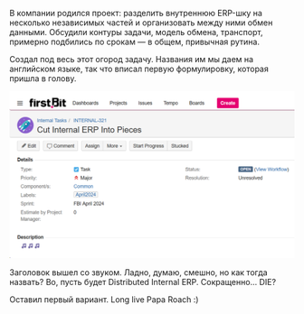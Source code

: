 ﻿В компании родился проект: разделить внутреннюю ERP-шку на несколько независимых частей и организовать между ними обмен данными. Обсудили контуры задачи, модель обмена, транспорт, примерно подбились по срокам — в общем, привычная рутина.

Создал под весь этот огород задачу. Названия им мы даем на английском языке, так что вписал первую формулировку, которая пришла в голову.

![Cut My Life Into Pieces](last-resort.png)

Заголовок вышел со звуком. Ладно, думаю, смешно, но как тогда назвать? Во, пусть будет Distributed Internal ERP. Сокращенно... DIE?

Оставил первый вариант. Long live Papa Roach :)